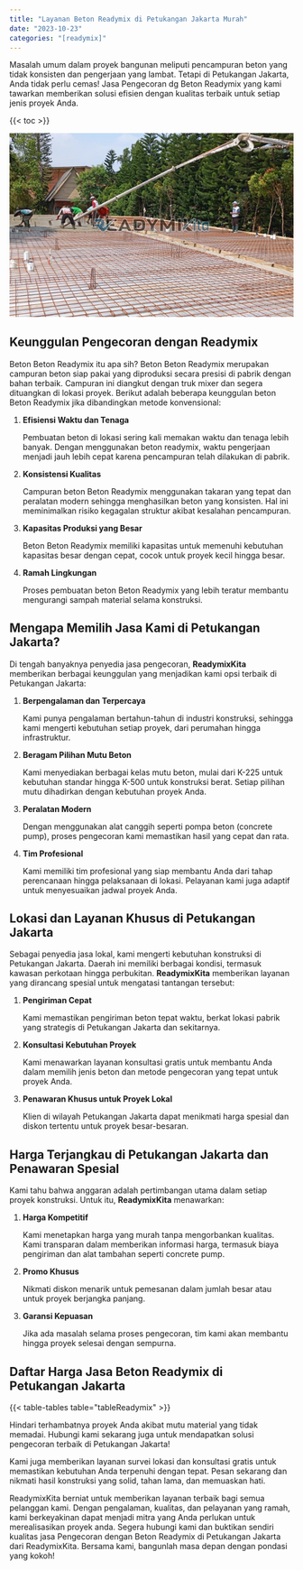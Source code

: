 ```yaml
---
title: "Layanan Beton Readymix di Petukangan Jakarta Murah"
date: "2023-10-23"
categories: "[readymix]"
---
```


Masalah umum dalam proyek bangunan meliputi pencampuran beton yang tidak konsisten dan pengerjaan yang lambat. Tetapi di Petukangan Jakarta, Anda tidak perlu cemas! Jasa Pengecoran dg Beton Readymix yang kami tawarkan memberikan solusi efisien dengan kualitas terbaik untuk setiap jenis proyek Anda.

{{< toc >}}

![Layanan Beton Readymix di Petukangan Jakarta Murah](/images/readymix/cor-readymix-19.jpg)

## Keunggulan Pengecoran dengan Readymix

Beton Beton Readymix itu apa sih? Beton Beton Readymix merupakan campuran beton siap pakai yang diproduksi secara presisi di pabrik dengan bahan terbaik. Campuran ini diangkut dengan truk mixer dan segera dituangkan di lokasi proyek. Berikut adalah beberapa keunggulan beton Beton Readymix jika dibandingkan metode konvensional:

1. **Efisiensi Waktu dan Tenaga**

   Pembuatan beton di lokasi sering kali memakan waktu dan tenaga lebih banyak. Dengan menggunakan beton readymix, waktu pengerjaan menjadi jauh lebih cepat karena pencampuran telah dilakukan di pabrik.

2. **Konsistensi Kualitas**

   Campuran beton Beton Readymix menggunakan takaran yang tepat dan peralatan modern sehingga menghasilkan beton yang konsisten. Hal ini meminimalkan risiko kegagalan struktur akibat kesalahan pencampuran.

3. **Kapasitas Produksi yang Besar**

   Beton Beton Readymix memiliki kapasitas untuk memenuhi kebutuhan kapasitas besar dengan cepat, cocok untuk proyek kecil hingga besar.

4. **Ramah Lingkungan**

   Proses pembuatan beton Beton Readymix yang lebih teratur membantu mengurangi sampah material selama konstruksi.

## Mengapa Memilih Jasa Kami di Petukangan Jakarta?

Di tengah banyaknya penyedia jasa pengecoran, **ReadymixKita** memberikan berbagai keunggulan yang menjadikan kami opsi terbaik di Petukangan Jakarta:

1. **Berpengalaman dan Terpercaya**

   Kami punya pengalaman bertahun-tahun di industri konstruksi, sehingga kami mengerti kebutuhan setiap proyek, dari perumahan hingga infrastruktur.

2. **Beragam Pilihan Mutu Beton**

   Kami menyediakan berbagai kelas mutu beton, mulai dari K-225 untuk kebutuhan standar hingga K-500 untuk konstruksi berat. Setiap pilihan mutu dihadirkan dengan kebutuhan proyek Anda.

3. **Peralatan Modern**

   Dengan menggunakan alat canggih seperti pompa beton (concrete pump), proses pengecoran kami memastikan hasil yang cepat dan rata.

4. **Tim Profesional**

   Kami memiliki tim profesional yang siap membantu Anda dari tahap perencanaan hingga pelaksanaan di lokasi. Pelayanan kami juga adaptif untuk menyesuaikan jadwal proyek Anda.

## Lokasi dan Layanan Khusus di Petukangan Jakarta

Sebagai penyedia jasa lokal, kami mengerti kebutuhan konstruksi di Petukangan Jakarta. Daerah ini memiliki berbagai kondisi, termasuk kawasan perkotaan hingga perbukitan. **ReadymixKita** memberikan layanan yang dirancang spesial untuk mengatasi tantangan tersebut:

1. **Pengiriman Cepat**

   Kami memastikan pengiriman beton tepat waktu, berkat lokasi pabrik yang strategis di Petukangan Jakarta dan sekitarnya.

2. **Konsultasi Kebutuhan Proyek**

   Kami menawarkan layanan konsultasi gratis untuk membantu Anda dalam memilih jenis beton dan metode pengecoran yang tepat untuk proyek Anda.

3. **Penawaran Khusus untuk Proyek Lokal**

   Klien di wilayah Petukangan Jakarta dapat menikmati harga spesial dan diskon tertentu untuk proyek besar-besaran.

## Harga Terjangkau di Petukangan Jakarta dan Penawaran Spesial

Kami tahu bahwa anggaran adalah pertimbangan utama dalam setiap proyek konstruksi. Untuk itu, **ReadymixKita** menawarkan:

1. **Harga Kompetitif**

   Kami menetapkan harga yang murah tanpa mengorbankan kualitas. Kami transparan dalam memberikan informasi harga, termasuk biaya pengiriman dan alat tambahan seperti concrete pump.

2. **Promo Khusus**

   Nikmati diskon menarik untuk pemesanan dalam jumlah besar atau untuk proyek berjangka panjang.

3. **Garansi Kepuasan**

   Jika ada masalah selama proses pengecoran, tim kami akan membantu hingga proyek selesai dengan sempurna.

## Daftar Harga Jasa Beton Readymix di Petukangan Jakarta

{{< table-tables table="tableReadymix" >}}

Hindari terhambatnya proyek Anda akibat mutu material yang tidak memadai. Hubungi kami sekarang juga untuk mendapatkan solusi pengecoran terbaik di Petukangan Jakarta!

Kami juga memberikan layanan survei lokasi dan konsultasi gratis untuk memastikan kebutuhan Anda terpenuhi dengan tepat. Pesan sekarang dan nikmati hasil konstruksi yang solid, tahan lama, dan memuaskan hati.

ReadymixKita berniat untuk memberikan layanan terbaik bagi semua pelanggan kami. Dengan pengalaman, kualitas, dan pelayanan yang ramah, kami berkeyakinan dapat menjadi mitra yang Anda perlukan untuk merealisasikan proyek anda. Segera hubungi kami dan buktikan sendiri kualitas jasa Pengecoran dengan Beton Readymix di Petukangan Jakarta dari ReadymixKita. Bersama kami, bangunlah masa depan dengan pondasi yang kokoh!